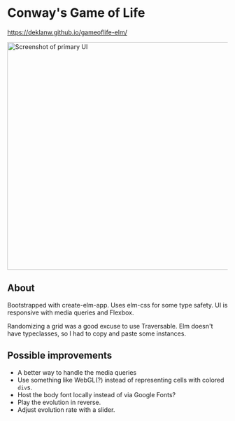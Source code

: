 # Conway's Game of Life

https://deklanw.github.io/gameoflife-elm/


<a href="https://deklanw.github.io/gameoflife-elm/"><img src="https://i.imgur.com/blzh99x.png" alt="Screenshot of primary UI" width=520></a>


## About

Bootstrapped with create-elm-app. Uses elm-css for some type safety. UI is responsive with media queries and Flexbox.

Randomizing a grid was a good excuse to use Traversable. Elm doesn't have typeclasses, so I had to copy and paste some instances.

## Possible improvements

* A better way to handle the media queries
* Use something like WebGL(?) instead of representing cells with colored `div`s.
* Host the body font locally instead of via Google Fonts?
* Play the evolution in reverse.
* Adjust evolution rate with a slider.
